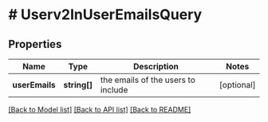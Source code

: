 # # Userv2InUserEmailsQuery

## Properties

Name | Type | Description | Notes
------------ | ------------- | ------------- | -------------
**userEmails** | **string[]** | the emails of the users to include | [optional]

[[Back to Model list]](../../README.md#models) [[Back to API list]](../../README.md#endpoints) [[Back to README]](../../README.md)
